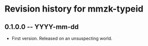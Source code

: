 # Revision history for mmzk-typeid

## 0.1.0.0 -- YYYY-mm-dd

* First version. Released on an unsuspecting world.
